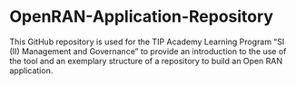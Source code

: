 # OpenRAN-Application-Repository
This GitHub repository is used for the TIP Academy Learning Program “SI (II) Management and Governance” to provide an introduction to the use of the tool and an exemplary structure of a repository to build an Open RAN application.
